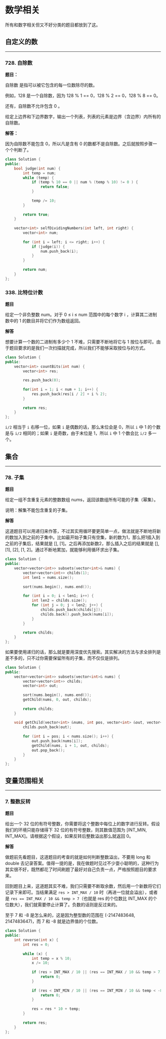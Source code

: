 # 数学相关

所有和数字相关但又不好分类的题目都放到了这。

## 自定义的数

---

### 728. 自除数

**题目：**

自除数 是指可以被它包含的每一位数除尽的数。

例如，128 是一个自除数，因为 128 % 1 == 0，128 % 2 == 0，128 % 8 == 0。

还有，自除数不允许包含 0 。

给定上边界和下边界数字，输出一个列表，列表的元素是边界（含边界）内所有的自除数。

**解答：**

因为自除数不能包含 0，所以凡是含有 0 的数都不是自除数。之后就按照步骤一个个判断了。

```cpp
class Solution {
public:
    bool judge(int num) {
        int temp = num;
        while (temp) {
            if (temp % 10 == 0 || num % (temp % 10) != 0 ) {
                return false;
            }
            
            temp /= 10;
        }
        
        return true;
    }
    
    vector<int> selfDividingNumbers(int left, int right) {
        vector<int> num;
        
        for (int i = left; i <= right; i++) {
            if (judge(i)) {
                num.push_back(i);
            }
        }
        
        return num;
    }
};
```

### 338. 比特位计数

**题目**

给定一个非负整数 num。对于 0 ≤ i ≤ num 范围中的每个数字 i ，计算其二进制数中的 1 的数目并将它们作为数组返回。

**解答**

想要计算一个数的二进制有多少个 1 不难，只需要不断地将它与 1 按位与即可。由于题目要求的是我们一次扫描就完成，所以我们不能够采取按位与的方式。

```cpp
class Solution {
public:
    vector<int> countBits(int num) {
        vector<int> res;
        
        res.push_back(0);
        
        for(int i = 1; i < num + 1; i++) {
            res.push_back(res[i / 2] + i % 2);
        }
        
        return res;
    }
};
```

`i/2` 相当于 `i` 右移一位，如果 `i` 是偶数的话，那么末位会是 0，所以 `i` 中 1 的个数是与 `i/2` 相同的；如果 `i` 是奇数，由于末位是 1，所以 `i` 中 1 个数会比 `i/2` 多一个。

## 集合

---

### 78. 子集

**题目**

给定一组不含重复元素的整数数组 nums，返回该数组所有可能的子集（幂集）。

说明：解集不能包含重复的子集。

**解答**

这道题目可以用递归来作答，不过其实用循环要更简单一点，做法就是不断地将新的数加入到之前的子集中。比如最开始子集只有空集，新的数为1，那么把1插入到之前的子集后，结果就是 [], [1]。之后再添加新数2，那么插入之后的结果就是 [], [1], [2], [1, 2]。通过不断地累加，就能够利用循环求出子集。

```cpp
class Solution {
public:
    vector<vector<int>> subsets(vector<int>& nums) {
        vector<vector<int>> childs(1);
        int len1 = nums.size();
        
        sort(nums.begin(), nums.end());
        
        for (int i = 0; i < len1; i++) {
            int len2 = childs.size();
            for (int j = 0; j < len2; j++) {
                childs.push_back(childs[j]);
                childs.back().push_back(nums[i]);
            }
        }
        
        return childs;
    }
};
```

如果要使用递归的话，那么就是要用深度优先搜索。其实解决的方法与求全排列是差不多的，只不过你需要保留所有的子集，而不仅仅是排列。

```cpp
class Solution {
public:
    vector<vector<int>> subsets(vector<int>& nums) {
        vector<vector<int>> childs;
        vector<int> out;
        
        sort(nums.begin(), nums.end());
        getChild(nums, 0, out, childs);
        
        return childs;
    }
    
    void getChild(vector<int> &nums, int pos, vector<int> &out, vector<vector<int>> &childs) {
        childs.push_back(out);
        
        for (int i = pos; i < nums.size(); i++) {
            out.push_back(nums[i]);
            getChild(nums, i + 1, out, childs);
            out.pop_back();
        }
    }
};
```

## 变量范围相关

---

### 7. 整数反转

**题目**

给出一个 32 位的有符号整数，你需要将这个整数中每位上的数字进行反转。假设我们的环境只能存储得下 32 位的有符号整数，则其数值范围为 [INT_MIN,  INT_MAX]。请根据这个假设，如果反转后整数溢出那么就返回 0。

**解答**

做题前先看题目，这道题目的考查的就是如何判断整数溢出，不要用 long 和 double 去记录答案。值得一提的是，我在做题时见过不少耍小聪明的，这种行为其实很不好，既然都花了时间刷题了最好对自己负责一点，严格按照题目的要求来。

回到题目上来，这道题其实不难，我们只需要不断取余数，然后用一个新数将它们记录下来即可。当结果满足 `res > INT_MAX / 10` 时（再进一位就会溢出），或者是 `res == INT_MAX / 10 && temp > 7`（也就是 res 的个位数比 INT_MAX 的个位数大），我们就需要停止计算了。负数的话则是反过来的。

至于 7 和 -8 是怎么来的，这是因为整型数的范围在 (-2147483648, 2147483647)，而 7 和 -8 就是边界值的个位数。

```cpp
class Solution {
public:
    int reverse(int x) {
        int res = 0;
        
        while (x) {
            int temp = x % 10;
            x /= 10;
            
            if (res > INT_MAX / 10 || (res == INT_MAX / 10 && temp > 7)) {
                return 0;
            }
            
            if (res < INT_MIN / 10 || (res == INT_MIN / 10 && temp < -8)) {
                return 0;
            }
            
            res = res * 10 + temp;
        }
        
        return res;
    }
};
```